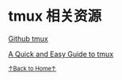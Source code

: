 # tmux 相关资源

[Github tmux](https://github.com/tmux/tmux)

[A Quick and Easy Guide to tmux](https://www.hamvocke.com/blog/a-quick-and-easy-guide-to-tmux/)

<a href='https://github.com/MDGSF/MyVim'><small>↑Back to Home↑</small></a>

